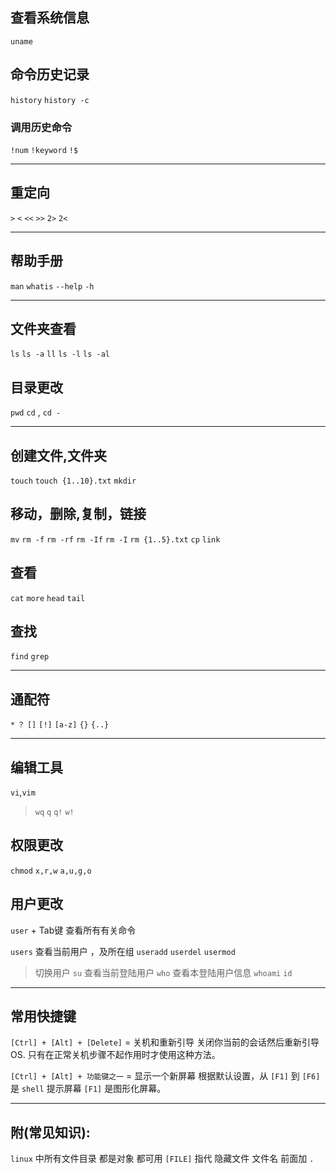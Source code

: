 ## 查看系统信息
`uname `

## 命令历史记录
`history`
`history -c`


### 调用历史命令
`!num` `!keyword`
`!$`


---------------------------------
## 重定向
`>` `<`
`<<` `>>`
`2>` `2<`

-------------------------

## 帮助手册
`man`
`whatis`
`--help`
`-h`

---------------
## 文件夹查看
`ls` `ls -a` `ll` `ls -l`
`ls -al` 

## 目录更改
`pwd`
`cd` , `cd -`

------------------------
## 创建文件,文件夹
`touch` `touch {1..10}.txt` 
`mkdir`

## 移动，删除,复制，链接
`mv`
`rm -f` `rm -rf` `rm -If` `rm -I`
`rm {1..5}.txt`
`cp`
`link`

## 查看
`cat` 
`more`
`head`
`tail`

## 查找
`find`
`grep`

--------------------------------------
## 通配符

`*` `？` `[]` `[!]` `[a-z]` `{}` `{..}`

---------------------------------------------
## 编辑工具
`vi`,`vim`
>  `wq` `q` `q!` `w!`

## 权限更改
`chmod` `x,r,w` `a,u,g,o`


## 用户更改
`user` + Tab键 查看所有有关命令

`users` 查看当前用户 ，及所在组
`useradd` `userdel` `usermod` 
> 切换用户
`su`
> 查看当前登陆用户
`who`
> 查看本登陆用户信息
`whoami` `id`

------------------------------
## 常用快捷键

`[Ctrl] + [Alt] + [Delete]` = 关机和重新引导 
关闭你当前的会话然后重新引导 OS.
只有在正常关机步骤不起作用时才使用这种方法。


`[Ctrl] + [Alt] + 功能键之一` = 显示一个新屏幕
根据默认设置，从 `[F1]` 到 `[F6]` 是 `shell` 提示屏幕
`[F1]` 是图形化屏幕。

--------------------------------------

## 附(常见知识):

`linux` 中所有文件目录 都是对象  都可用 `[FILE]` 指代
隐藏文件 文件名 前面加 `.` 